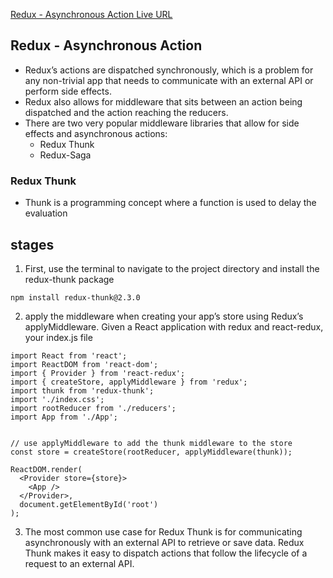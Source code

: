 [Redux - Asynchronous Action Live URL](https://mujahedyousef.github.io/advanced-js-reading-notes.-/day_28/class_28.html)

## Redux - Asynchronous Action

* Redux’s actions are dispatched synchronously, which is a problem for any non-trivial app that needs to communicate with an external API or perform side effects.
* Redux also allows for middleware that sits between an action being dispatched and the action reaching the reducers.
* There are two very popular middleware libraries that allow for side effects and asynchronous
actions:
  * Redux Thunk
  * Redux-Saga

### Redux Thunk

* Thunk is a programming concept where a function is used to delay the evaluation

## stages

1. First, use the terminal to navigate to the project directory and install the redux-thunk package

```
npm install redux-thunk@2.3.0
```

2. apply the middleware when creating your app’s store using Redux’s applyMiddleware. Given a React application with redux and react-redux, your index.js file

```
import React from 'react';
import ReactDOM from 'react-dom';
import { Provider } from 'react-redux';
import { createStore, applyMiddleware } from 'redux';
import thunk from 'redux-thunk';
import './index.css';
import rootReducer from './reducers';
import App from './App';


// use applyMiddleware to add the thunk middleware to the store
const store = createStore(rootReducer, applyMiddleware(thunk));

ReactDOM.render(
  <Provider store={store}>
    <App />
  </Provider>,
  document.getElementById('root')
);
```

3. The most common use case for Redux Thunk is for communicating asynchronously with an external API to retrieve or save data. Redux Thunk makes it easy to dispatch actions that follow the lifecycle of a request to an external API.
